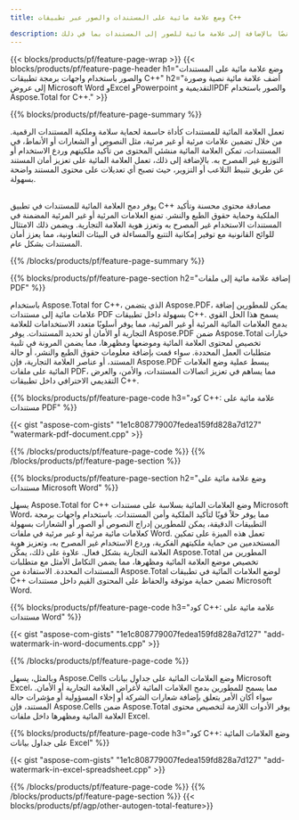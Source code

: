 ```yaml
---
title: وضع علامة مائية على المستندات والصور عبر تطبيقات C++

description: أضف نصًا بالإضافة إلى علامة مائية للصور إلى المستندات بما في ذلك Microsoft Word وExcel وPowerPoint وPDF والصور عبر تطبيق C++ الخاص بك. أضف علامة مائية نصية أو صورة مجانية عبر الإنترنت عبر التطبيق.
---
```


{{< blocks/products/pf/feature-page-wrap >}}
{{< blocks/products/pf/feature-page-header h1="وضع علامة مائية على المستندات والصور باستخدام واجهات برمجة تطبيقات C++" h2="أضف علامة مائية نصية وصورة إلى عروض Microsoft Word وExcel وPowerpoint التقديمية وPDF والصور باستخدام Aspose.Total for C++." >}}

{{% blocks/products/pf/feature-page-summary %}}

تعمل العلامة المائية للمستندات كأداة حاسمة لحماية سلامة وملكية المستندات الرقمية. من خلال تضمين علامات مرئية أو غير مرئية، مثل النصوص أو الشعارات أو الأنماط، في المستندات، تمكن العلامة المائية منشئي المحتوى من تأكيد ملكيتهم وردع الاستخدام أو التوزيع غير المصرح به. بالإضافة إلى ذلك، تعمل العلامة المائية على تعزيز أمان المستند عن طريق تثبيط التلاعب أو التزوير، حيث تصبح أي تعديلات على محتوى المستند واضحة بسهولة. <br /><br />

يوفر دمج العلامة المائية للمستندات في تطبيق C++ مصادقة محتوى محسنة وتأكيد الملكية وحماية حقوق الطبع والنشر. تمنع العلامات المرئية أو غير المرئية المضمنة في المستندات الاستخدام غير المصرح به وتعزز هوية العلامة التجارية. ويضمن ذلك الامتثال للوائح القانونية مع توفير إمكانية التتبع والمساءلة في البيئات التعاونية، مما يعزز أمان المستندات بشكل عام.

{{% /blocks/products/pf/feature-page-summary  %}}


{{% blocks/products/pf/feature-page-section  h2="إضافة علامة مائية إلى ملفات PDF" %}}

باستخدام Aspose.Total for C++، الذي يتضمن Aspose.PDF، يمكن للمطورين إضافة علامات مائية إلى مستندات PDF بسهولة داخل تطبيقات C++. يسمح هذا الحل القوي بدمج العلامات المائية المرئية أو غير المرئية، مما يوفر أسلوبًا متعدد الاستخدامات للعلامة التجارية أو الأمان أو تحديد المستندات. يوفر Aspose.PDF ضمن Aspose.Total خيارات تخصيص لمحتوى العلامة المائية وموضعها ومظهرها، مما يضمن المرونة في تلبية متطلبات العمل المحددة. سواء قمت بإضافة معلومات حقوق الطبع والنشر، أو حالة المستند، أو عناصر العلامة التجارية، فإن Aspose.PDF يبسط عملية وضع العلامات المائية على ملفات PDF، مما يساهم في تعزيز اتصالات المستندات، والأمن، والعرض التقديمي الاحترافي داخل تطبيقات C++.

{{% blocks/products/pf/feature-page-code h3="كود C++: علامة مائية على مستندات PDF" %}}

{{< gist "aspose-com-gists" "1e1c808779007fedea159fd828a7d127" "watermark-pdf-document.cpp" >}}

{{% /blocks/products/pf/feature-page-code  %}}
{{% /blocks/products/pf/feature-page-section %}}

{{% blocks/products/pf/feature-page-section  h2="وضع علامة مائية على مستندات Microsoft Word" %}}

يسهل Aspose.Total for C++ وضع العلامات المائية بسلاسة على مستندات Microsoft Word، مما يوفر حلاً قويًا لتأكيد الملكية وأمن المستندات. باستخدام واجهات برمجة التطبيقات الدقيقة، يمكن للمطورين إدراج النصوص أو الصور أو الشعارات بسهولة كعلامات مائية مرئية أو غير مرئية في ملفات Word. تعمل هذه الميزة على تمكين المستخدمين من حماية ملكيتهم الفكرية، وردع الاستخدام غير المصرح به، وتعزيز هوية العلامة التجارية بشكل فعال. علاوة على ذلك، يمكّن Aspose.Total المطورين من تخصيص موضع العلامة المائية ومظهرها، مما يضمن التكامل الأمثل مع متطلبات المستندات المحددة. الاستفادة من Aspose.Total لوضع العلامات المائية في تطبيقات C++ تضمن حماية موثوقة والحفاظ على المحتوى القيم داخل مستندات Microsoft Word.

{{% blocks/products/pf/feature-page-code h3="كود C++: علامة مائية على مستندات Word" %}}

{{< gist "aspose-com-gists" "1e1c808779007fedea159fd828a7d127" "add-watermark-in-word-documents.cpp" >}}

{{% /blocks/products/pf/feature-page-code  %}}

وبالمثل، يسهل Aspose.Cells وضع العلامات المائية على جداول بيانات Microsoft Excel، مما يسمح للمطورين بدمج العلامات المائية لأغراض العلامة التجارية أو الأمان. سواء أكان الأمر يتعلق بإضافة شعارات الشركة أو إخلاء المسؤولية أو مؤشرات حالة المستند، فإن Aspose.Cells ضمن Aspose.Total يوفر الأدوات اللازمة لتخصيص محتوى العلامة المائية ومظهرها داخل ملفات Excel.

{{% blocks/products/pf/feature-page-code h3="كود C++: وضع العلامات المائية على جداول بيانات Excel" %}}

{{< gist "aspose-com-gists" "1e1c808779007fedea159fd828a7d127" "add-watermark-in-excel-spreadsheet.cpp" >}}

{{% /blocks/products/pf/feature-page-code  %}}
{{% /blocks/products/pf/feature-page-section %}}
{{< blocks/products/pf/agp/other-autogen-total-feature>}}